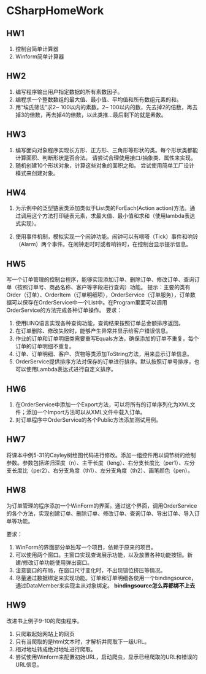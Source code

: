 # CSharpHomeWork

## HW1
1. 控制台简单计算器
2. Winform简单计算器

## HW2
1. 编写程序输出用户指定数据的所有素数因子。
2. 编程求一个整数数组的最大值、最小值、平均值和所有数组元素的和。
3. 用“埃氏筛法”求2~ 100以内的素数。2~ 100以内的数，先去掉2的倍数，再去掉3的倍数，再去掉4的倍数，以此类推...最后剩下的就是素数。

## HW3
1. 编写面向对象程序实现长方形、正方形、三角形等形状的类。每个形状类都能计算面积、判断形状是否合法。 请尝试合理使用接口/抽象类、属性来实现。
2. 随机创建10个形状对象，计算这些对象的面积之和。 尝试使用简单工厂设计模式来创建对象。

## HW4
1. 为示例中的泛型链表类添加类似于List<T>类的ForEach(Action<T> action)方法。通过调用这个方法打印链表元素，求最大值、最小值和求和（使用lambda表达式实现）。

2. 使用事件机制，模拟实现一个闹钟功能。闹钟可以有嘀嗒（Tick）事件和响铃（Alarm）两个事件。在闹钟走时时或者响铃时，在控制台显示提示信息。

## HW5
写一个订单管理的控制台程序，能够实现添加订单、删除订单、修改订单、查询订单（按照订单号、商品名称、客户等字段进行查询）功能。
提示：主要的类有Order（订单）、OrderItem（订单明细项），OrderService（订单服务），订单数据可以保存在OrderService中一个List中。在Program里面可以调用OrderService的方法完成各种订单操作。
要求：
1. 使用LINQ语言实现各种查询功能，查询结果按照订单总金额排序返回。
2. 在订单删除、修改失败时，能够产生异常并显示给客户错误信息。
3. 作业的订单和订单明细类需要重写Equals方法，确保添加的订单不重复，每个订单的订单明细不重复。
4. 订单、订单明细、客户、货物等类添加ToString方法，用来显示订单信息。
5. OrderService提供排序方法对保存的订单进行排序。默认按照订单号排序，也可以使用Lambda表达式进行自定义排序。

## HW6
1. 在OrderService中添加一个Export方法，可以将所有的订单序列化为XML文件；添加一个Import方法可以从XML文件中载入订单。
2. 对订单程序中OrderService的各个Public方法添加测试用例。

## HW7
将课本中例5-31的Cayley树绘图代码进行修改。添加一组控件用以调节树的绘制参数。参数包括递归深度（n）、主干长度（leng）、右分支长度比（per1）、左分支长度比（per2）、右分支角度（th1）、左分支角度（th2）、画笔颜色（pen）。

## HW8
为订单管理的程序添加一个WinForm的界面。通过这个界面，调用OrderService的各个方法，实现创建订单、删除订单、修改订单、查询订单、导出订单、导入订单等功能。

要求：
1. WinForm的界面部分单独写一个项目，依赖于原来的项目。
2. 可以使用两个窗口。主窗口实现查询展示功能，以及放置各种功能按钮。新建/修改订单功能使用弹出窗口。
3. 注意窗口的布局，在窗口尺寸变化时，不出现错位挤压等情况。
4. 尽量通过数据绑定来实现功能。订单和订单明细各使用一个bindingsource，通过DataMember来实现主从对象绑定。
**bindingsource怎么弄都绑不上去**

## HW9
改进书上例子9-10的爬虫程序。
1. 只爬取起始网站上的网页 
2. 只有当爬取的是html文本时，才解析并爬取下一级URL。
3. 相对地址转成绝对地址进行爬取。
4. 尝试使用Winform来配置初始URL，启动爬虫，显示已经爬取的URL和错误的URL信息。
